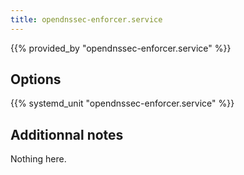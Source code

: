 ```yaml
---
title: opendnssec-enforcer.service
---
```


{{% provided_by "opendnssec-enforcer.service" %}}

## Options

{{% systemd_unit "opendnssec-enforcer.service" %}}

## Additionnal notes

Nothing here.